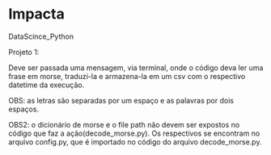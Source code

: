 # Impacta
DataScince_Python

Projeto 1: 

Deve ser passada uma mensagem, via terminal, onde o código deva ler uma frase em morse, traduzi-la e armazena-la em um csv com o respectivo datetime da execução.

OBS: as letras são separadas por um espaço e as palavras por dois espaços.

OBS2: o dicionário de morse e o file path não devem ser expostos no código que faz a ação(decode_morse.py). Os respectivos se encontram no arquivo config.py, que é importado no código do arquivo decode_morse.py. 
